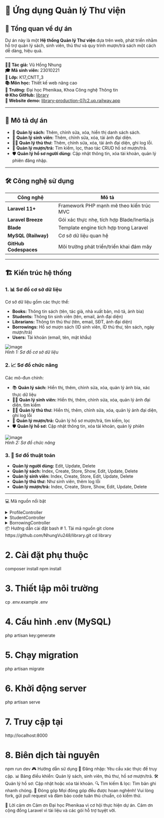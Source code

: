 # 🎉 Ứng dụng Quản lý Thư viện

## 🌟 Tổng quan về dự án
Dự án này là một **Hệ thống Quản lý Thư viện** dựa trên web, phát triển nhằm hỗ trợ quản lý sách, sinh viên, thủ thư và quy trình mượn/trả sách một cách dễ dàng, hiệu quả.

---

**👩‍💻 Tác giả:** Vũ Hồng Nhung  
**🎓 Mã sinh viên:** 23010221  
**🏫 Lớp:** K17_CNTT_3  
**📚 Môn học:** Thiết kế web nâng cao  
**🏢 Trường:** Đại học Phenikaa, Khoa Công nghệ Thông tin  
**🌐 Kho GitHub:** [library](https://github.com/NhungVu248/library.git)  
**🚀 Website demo:** [library-production-07c2.up.railway.app](https://library-production-07c2.up.railway.app)

---

## 📝 Mô tả dự án

- 📖 **Quản lý sách:** Thêm, chỉnh sửa, xóa, hiển thị danh sách sách.
- 👥 **Quản lý sinh viên:** Thêm, chỉnh sửa, xóa, tải ảnh đại diện.
- 🧑‍🏫 **Quản lý thủ thư:** Thêm, chỉnh sửa, xóa, tải ảnh đại diện, ghi log lỗi.
- 🔄 **Quản lý mượn/trả:** Tìm kiếm, lọc, thao tác CRUD hồ sơ mượn/trả.
- 🛡️ **Quản lý hồ sơ người dùng:** Cập nhật thông tin, xóa tài khoản, quản lý phiên đăng nhập.

---

## 🛠️ Công nghệ sử dụng

| Công nghệ           | Mô tả                                        |
|---------------------|----------------------------------------------|
| **Laravel 11+**     | Framework PHP mạnh mẽ theo kiến trúc MVC     |
| **Laravel Breeze**  | Gói xác thực nhẹ, tích hợp Blade/Inertia.js  |
| **Blade**           | Template engine tích hợp trong Laravel       |
| **MySQL (Railway)** | Cơ sở dữ liệu quan hệ                        |
| **GitHub Codespaces** | Môi trường phát triển/triển khai đám mây  |

---

## 🏗️ Kiến trúc hệ thống

### 1. 📊 Sơ đồ cơ sở dữ liệu
Cơ sở dữ liệu gồm các thực thể:  
- **Books:** Thông tin sách (tên, tác giả, nhà xuất bản, mô tả, ảnh bìa)
- **Students:** Thông tin sinh viên (tên, email, ảnh đại diện)
- **Librarians:** Thông tin thủ thư (tên, email, SĐT, ảnh đại diện)
- **Borrowings:** Hồ sơ mượn sách (ID sinh viên, ID thủ thư, tên sách, ngày mượn/trả)
- **Users:** Tài khoản (email, tên, mật khẩu)

![image](https://github.com/user-attachments/assets/43509231-1718-4a11-bb54-d40f4fac3078)  
*Hình 1: Sơ đồ cơ sở dữ liệu*

### 2. 📈 Sơ đồ chức năng

Các mô-đun chính:
- 📚 **Quản lý sách:** Hiển thị, thêm, chỉnh sửa, xóa, quản lý ảnh bìa, xác thực dữ liệu
- 👨‍🎓 **Quản lý sinh viên:** Hiển thị, thêm, chỉnh sửa, xóa, quản lý ảnh đại diện, tìm kiếm
- 🧑‍🏫 **Quản lý thủ thư:** Hiển thị, thêm, chỉnh sửa, xóa, quản lý ảnh đại diện, ghi log lỗi
- 🔄 **Quản lý mượn/trả:** Quản lý hồ sơ mượn/trả, tìm kiếm, lọc
- 🛡️ **Quản lý hồ sơ:** Cập nhật thông tin, xóa tài khoản, quản lý phiên

![image](https://github.com/user-attachments/assets/11b846cb-c8cd-4796-8717-1d05df2a8c4b)  
*Hình 2: Sơ đồ chức năng*

### 3. 🔧 Sơ đồ thuật toán
- **Quản lý người dùng:** Edit, Update, Delete
- **Quản lý sách:** Index, Create, Store, Show, Edit, Update, Delete
- **Quản lý sinh viên:** Index, Create, Store, Edit, Update, Delete
- **Quản lý thủ thư:** Như sinh viên, thêm log lỗi
- **Quản lý mượn/trả:** Index, Create, Store, Show, Edit, Update, Delete

---

💻 Mã nguồn nổi bật
<details> <summary>ProfileController</summary>
PHP
// Quản lý hồ sơ người dùng
namespace App\Http\Controllers;
use App\Http\Requests\ProfileUpdateRequest;
use Illuminate\Http\RedirectResponse;
use Illuminate\Http\Request;
use Illuminate\Support\Facades\Auth;
use Illuminate\Support\Facades\Redirect;

class ProfileController extends Controller
{
    public function edit(Request $request) {
        return view('profile.edit', ['user' => $request->user()]);
    }
    public function update(ProfileUpdateRequest $request): RedirectResponse {
        $request->user()->fill($request->validated());
        if ($request->user()->isDirty('email')) {
            $request->user()->email_verified_at = null;
        }
        $request->user()->save();
        return Redirect::route('profile.edit')->with('status', 'profile-updated');
    }
    public function destroy(Request $request): RedirectResponse {
        $request->validateWithBag('userDeletion', ['password' => ['required', 'current_password']]);
        $user = $request->user();
        Auth::logout();
        $user->delete();
        $request->session()->invalidate();
        $request->session()->regenerateToken();
        return Redirect::to('/');
    }
}
</details> <details> <summary>StudentController</summary>
PHP
// Quản lý thông tin sinh viên
namespace App\Http\Controllers;
use App\Models\Student;
use Illuminate\Http\Request;
use Illuminate\Support\Facades\Storage;

class StudentController extends Controller
{
    public function index(Request $request) {
        $query = Student::query();
        if ($request->has('search')) {
            $query->where('studentname', 'LIKE', '%' . $request->search . '%')
                  ->orWhere('email', 'LIKE', '%' . $request->search . '%');
        }
        $students = $query->paginate(6);
        return view('students.index', compact('students'));
    }
    public function store(Request $request) {
        $validated = $request->validate([
            'studentname' => 'required|string|max:255',
            'email' => 'required|email|unique:students,email',
            'avatar' => 'nullable|image|mimes:jpeg,png,jpg,gif|max:2048',
        ]);
        if ($request->hasFile('avatar')) {
            $validated['photo'] = $request->file('avatar')->store('avatars', 'public');
        }
        Student::create($validated);
        return redirect()->route('students.index')->with('success', 'Sinh viên được tạo thành công.');
    }
}
</details> <details> <summary>BorrowingController</summary>
PHP
// Quản lý hồ sơ mượn/trả
namespace App\Http\Controllers;
use App\Models\Borrowing;
use App\Models\Student;
use App\Models\Librarian;
use Illuminate\Http\Request;
use Illuminate\Support\Facades\Log;

class BorrowingController extends Controller
{
    public function index(Request $request) {
        $query = Borrowing::with(['student', 'librarian']);
        if ($request->has('search')) {
            $query->whereHas('student', fn($q) => $q->where('studentname', 'LIKE', '%' . $request->search . '%'))
                  ->orWhere('bookname', 'LIKE', '%' . $request->search . '%');
        }
        $borrowings = $query->paginate(6);
        return view('borrowings.index', compact('borrowings'));
    }
    public function store(Request $request) {
        $validated = $request->validate([
            'student_id' => 'required|exists:students,id',
            'bookname' => 'required|string|max:255',
            'dateborrowed' => 'required|date',
        ]);
        $student = Student::find($request->student_id);
        $validated['studentname'] = $student->studentname;
        Borrowing::create($validated);
        return redirect()->route('borrowings.index')->with('success', 'Hồ sơ mượn được tạo thành công.');
    }
}
</details>
📦 Hướng dẫn cài đặt
bash
# 1. Tải mã nguồn
git clone https://github.com/NhungVu248/library.git
cd library

# 2. Cài đặt phụ thuộc
composer install
npm install

# 3. Thiết lập môi trường
cp .env.example .env

# 4. Cấu hình .env (MySQL)
php artisan key:generate

# 5. Chạy migration
php artisan migrate

# 6. Khởi động server
php artisan serve

# 7. Truy cập tại
http://localhost:8000

# 8. Biên dịch tài nguyên
npm run dev
🎮 Hướng dẫn sử dụng
🔐 Đăng nhập: Yêu cầu xác thực để truy cập.
📊 Bảng điều khiển: Quản lý sách, sinh viên, thủ thư, hồ sơ mượn/trả.
🛠️ Quản lý hồ sơ: Cập nhật hoặc xóa tài khoản.
🔍 Tìm kiếm & lọc: Tìm bản ghi nhanh chóng.
🤝 Đóng góp
Mọi đóng góp đều được hoan nghênh! Vui lòng fork, gửi pull request và đảm bảo code tuân thủ chuẩn, có kiểm thử.

🙌 Lời cảm ơn
Cảm ơn Đại học Phenikaa vì cơ hội thực hiện dự án.
Cảm ơn cộng đồng Laravel vì tài liệu và các gói hỗ trợ tuyệt vời.

